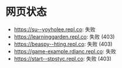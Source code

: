 # 网页状态
- https://su--yoyholee.repl.co: 失败
- https://learninggarden.repl.co: 失败 (403)
- https://beaspy--hting.repl.co: 失败 (403)
- https://game-example.rdianc.repl.co: 失败
- https://start--stpstyc.repl.co: 失败 (403)
